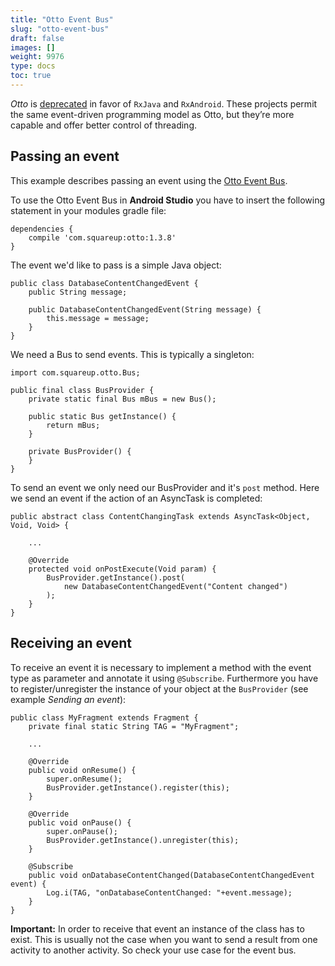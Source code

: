 ```yaml
---
title: "Otto Event Bus"
slug: "otto-event-bus"
draft: false
images: []
weight: 9976
type: docs
toc: true
---
```


*Otto* is [deprecated][1] in favor of `RxJava` and `RxAndroid`. These projects permit the same event-driven programming model as Otto, but they’re more capable and offer better control of threading.


  [1]: https://github.com/square/otto#deprecated

## Passing an event
This example describes passing an event using the [Otto Event Bus][1].

To use the Otto Event Bus in **Android Studio** you have to insert the following statement in your modules gradle file:

    dependencies {
        compile 'com.squareup:otto:1.3.8'
    }
    

The event we'd like to pass is a simple Java object:

    public class DatabaseContentChangedEvent {
        public String message;

        public DatabaseContentChangedEvent(String message) {
            this.message = message;
        }
    }

We need a Bus to send events. This is typically a singleton:

    import com.squareup.otto.Bus;

    public final class BusProvider {
        private static final Bus mBus = new Bus();

        public static Bus getInstance() {
            return mBus;
        }

        private BusProvider() {
        }
    }

To send an event we only need our BusProvider and it's `post` method. Here we send an event if the action of an AsyncTask is completed:

    public abstract class ContentChangingTask extends AsyncTask<Object, Void, Void> {

        ...

        @Override
        protected void onPostExecute(Void param) {
            BusProvider.getInstance().post(
                new DatabaseContentChangedEvent("Content changed")
            );
        }
    }


  [1]: http://square.github.io/otto/

## Receiving an event
To receive an event it is necessary to implement a method with the event type as parameter and annotate it using `@Subscribe`. Furthermore you have to register/unregister the instance of your object at the `BusProvider` (see example *Sending an event*):

    public class MyFragment extends Fragment {
        private final static String TAG = "MyFragment";
    
        ...
    
        @Override
        public void onResume() {
            super.onResume();
            BusProvider.getInstance().register(this);
        }
    
        @Override
        public void onPause() {
            super.onPause();
            BusProvider.getInstance().unregister(this);
        }
    
        @Subscribe
        public void onDatabaseContentChanged(DatabaseContentChangedEvent event) {
            Log.i(TAG, "onDatabaseContentChanged: "+event.message);
        }
    }
    
**Important:** In order to receive that event an instance of the class has to exist. This is usually not the case when you want to send a result from one activity to another activity. So check your use case for the event bus.

